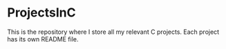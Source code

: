 # ProjectsInC
This is the repository where I store all my relevant C projects. Each project has its own README file.
